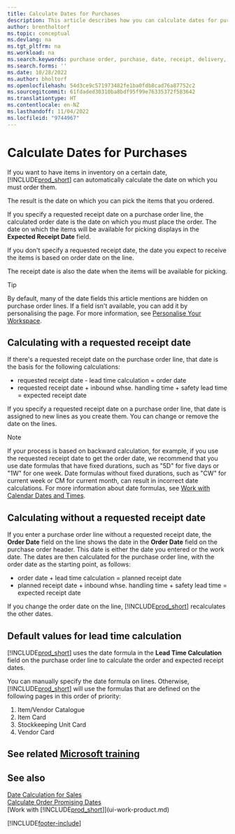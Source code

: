 ```yaml
---
title: Calculate Dates for Purchases
description: This article describes how you can calculate dates for purchases.
author: brentholtorf
ms.topic: conceptual
ms.devlang: na
ms.tgt_pltfrm: na
ms.workload: na
ms.search.keywords: purchase order, purchase, date, receipt, delivery, lead time
ms.search.forms: ''
ms.date: 10/28/2022
ms.author: bholtorf
ms.openlocfilehash: 54d3ce9c571973482fe1ba0fdb8cad76a87752c2
ms.sourcegitcommit: 61fdaded30310ba8bdf95f99e76335372f583642
ms.translationtype: HT
ms.contentlocale: en-NZ
ms.lasthandoff: 11/04/2022
ms.locfileid: "9744967"
---
```

# <a name="calculate-dates-for-purchases"></a>Calculate Dates for Purchases

If you want to have items in inventory on a certain date, [!INCLUDE[prod_short](includes/prod_short.md)] can automatically calculate the date on which you must order them. 

The result is the date on which you can pick the items that you ordered.  

If you specify a requested receipt date on a purchase order line, the calculated order date is the date on which you must place the order. The date on which the items will be available for picking displays in the **Expected Receipt Date** field.  

If you don't specify a requested receipt date, the date you expect to receive the items is based on order date on the line. 

The receipt date is also the date when the items will be available for picking.  

> [!TIP]
> By default, many of the date fields this article mentions are hidden on purchase order lines. If a field isn't available, you can add it by personalising the page. For more information, see [Personalise Your Workspace](ui-personalization-user.md).

## <a name="calculating-with-a-requested-receipt-date"></a>Calculating with a requested receipt date

If there's a requested receipt date on the purchase order line, that date is the basis for the following calculations:  

- requested receipt date - lead time calculation = order date  
- requested receipt date + inbound whse. handling time + safety lead time = expected receipt date  

If you specify a requested receipt date on a purchase order line, that date is assigned to new lines as you create them. You can change or remove the date on the lines.  

> [!NOTE]
> If your process is based on backward calculation, for example, if you use the requested receipt date to get the order date, we recommend that you use date formulas that have fixed durations, such as "5D" for five days or "1W" for one week. Date formulas without fixed durations, such as "CW" for current week or CM for current month, can result in incorrect date calculations. For more information about date formulas, see [Work with Calendar Dates and Times](ui-enter-date-ranges.md).

## <a name="calculating-without-a-requested-receipt-date"></a>Calculating without a requested receipt date

If you enter a purchase order line without a requested receipt date, the **Order Date** field on the line shows the date in the **Order Date** field on the purchase order header. This date is either the date you entered or the work date. The dates are then calculated for the purchase order line, with the order date as the starting point, as follows:  

- order date + lead time calculation = planned receipt date  
- planned receipt date + inbound whse. handling time + safety lead time = expected receipt date  

If you change the order date on the line, [!INCLUDE[prod_short](includes/prod_short.md)] recalculates the other dates.  

## <a name="default-values-for-lead-time-calculation"></a>Default values for lead time calculation

[!INCLUDE[prod_short](includes/prod_short.md)] uses the date formula in the **Lead Time Calculation** field on the purchase order line to calculate the order and expected receipt dates.  

You can manually specify the date formula on lines. Otherwise, [!INCLUDE[prod_short](includes/prod_short.md)] will use the formulas that are defined on the following pages in this order of priority:

1. Item/Vendor Catalogue
2. Item Card
3. Stockkeeping Unit Card
4. Vendor Card

## <a name="see-related-microsoft-training"></a>See related [Microsoft training](/training/modules/estimate-receipt-dates-dynamics-365-business-central/)

## <a name="see-also"></a>See also

[Date Calculation for Sales](sales-date-calculation-for-sales.md)  
[Calculate Order Promising Dates](sales-how-to-calculate-order-promising-dates.md)  
[Work with [!INCLUDE[prod_short](includes/prod_short.md)]](ui-work-product.md)  


[!INCLUDE[footer-include](includes/footer-banner.md)]

